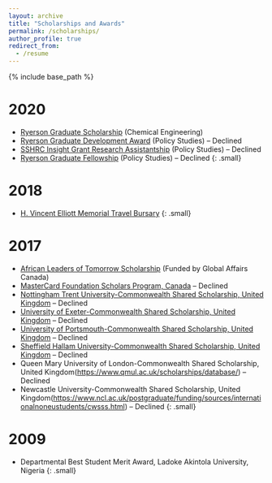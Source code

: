 ```yaml
---
layout: archive
title: "Scholarships and Awards"
permalink: /scholarships/
author_profile: true
redirect_from:
  - /resume
---
```


{% include base_path %}

2020
======
* [Ryerson Graduate Scholarship](https://www.ryerson.ca/graduate/future-students/financing-your-studies/scholarships-awards/) (Chemical Engineering) 
* [Ryerson Graduate Development Award](https://www.ryerson.ca/graduate/future-students/financing-your-studies/scholarships-awards/ryerson-graduate-development/#:~:text=A%20Ryerson%20Graduate%20Development%20Award%20%28RGDA%29%20is%20a,non-merit-based%20award%20provided%20by%20an%20individual%20graduate%20program) (Policy Studies) – Declined
*	[SSHRC Insight Grant Research Assistantship](https://www.ryerson.ca/research/news-events/2020/07/sshrc-grants/) (Policy Studies) – Declined
* [Ryerson Graduate Fellowship](https://www.ryerson.ca/graduate/future-students/financing-your-studies/scholarships-awards/ryerson-graduate-fellowships/) (Policy Studies) – Declined
{: .small}

2018
======
* [H. Vincent Elliott Memorial Travel Bursary](https://gs.mcmaster.ca/program/health-and-society/#nav-scholarships)
{: .small}

2017
======
 * [African Leaders of Tomorrow Scholarship](https://cbie.ca/what-we-do/current-programs/african-leaders-of-tomorrow/) (Funded by Global Affairs Canada)
 * [MasterCard Foundation Scholars Program, Canada](https://mastercardfdn.org/all/scholars/) – Declined
 * [Nottingham Trent University-Commonwealth Shared Scholarship, United Kingdom](https://www.ntu.ac.uk/international/scholarships-and-fees/scholarships/other-funding) – Declined
 * [University of Exeter-Commonwealth Shared Scholarship, United Kingdom](https://www.exeter.ac.uk/studying/funding/award/?id=3616) – Declined
 * [University of Portsmouth-Commonwealth Shared Scholarship, United Kingdom](https://www.port.ac.uk/study/international-students/funding/scholarships) – Declined
 * [Sheffield Hallam University-Commonwealth Shared Scholarship, United Kingdom](https://www.shu.ac.uk/international/fees-scholarships-and-discounts/scholarships-discounts-and-bursaries/commonwealth-shared-scholarship-scheme) – Declined
 * Queen Mary University of London-Commonwealth Shared Scholarship, United Kingdom(https://www.qmul.ac.uk/scholarships/database/) – Declined
 * Newcastle University-Commonwealth Shared Scholarship, United Kingdom(https://www.ncl.ac.uk/postgraduate/funding/sources/internationalnoneustudents/cwsss.html) – Declined
 {: .small}

2009
======
 * Departmental Best Student Merit Award, Ladoke Akintola University, Nigeria
 {: .small}
